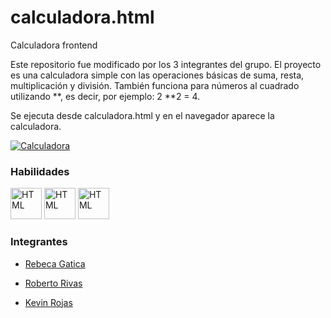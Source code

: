 # calculadora.html
Calculadora frontend

Este repositorio fue modificado por los 3 integrantes del grupo. El proyecto es una calculadora simple con las operaciones básicas de suma, resta, multiplicación y división. También funciona para números al cuadrado utilizando **, es decir, por ejemplo: 2 **2 = 4.

Se ejecuta desde calculadora.html y en el navegador aparece la calculadora.

<a href="https://ibb.co/txF2H5r"><img src="https://i.ibb.co/0Fv9n3b/Calculadora.png" alt="Calculadora" border="0"></a>

### Habilidades
<a href="https://ibb.co/txF2H5r"><img src="https://cdn-icons-png.flaticon.com/512/919/919827.png" alt="HTML" border="0" style="width:50px;height:50px;"></a>
<a href="https://ibb.co/txF2H5r"><img src="https://cdn-icons-png.flaticon.com/512/919/919826.png" alt="HTML" border="0" style="width:50px;height:50px;"></a>
<a href="https://ibb.co/txF2H5r"><img src="https://p.kindpng.com/picc/s/171-1718046_javascript-programming-language-logo-hd-png-download.png" alt="HTML" border="0" style="width:50px;height:50px;"></a>


### Integrantes
- [Rebeca Gatica](https://github.com/rebegv)
* [Roberto Rivas](https://github.com/RobertoRivasL)
+ [Kevin Rojas](https://github.com/kevinrojasp)

